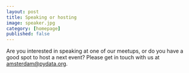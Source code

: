 ```yaml
---
layout: post
title: Speaking or hosting
image: speaker.jpg
category: [homepage]
published: false
---
```


Are you interested in speaking at one of our meetups, or do you have a good spot to host a next event? 
Please get in touch with us at amsterdam@pydata.org.
